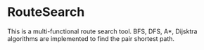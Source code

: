 # RouteSearch
This is a multi-functional route search tool. BFS, DFS, A*, Dijsktra algorithms are implemented to find the pair shortest path. 

